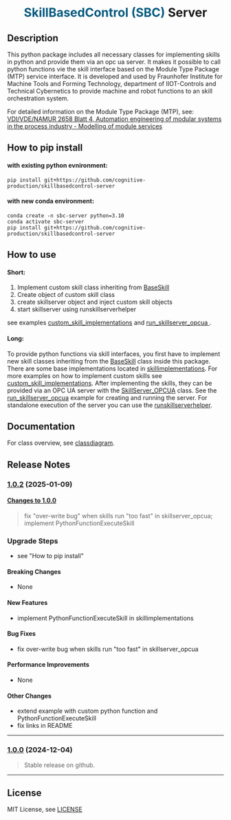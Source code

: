 <h1 style="text-align:center;">
<span style="color:#005B7F;">SkillBasedControl (SBC)</span> Server
</h1>

## Description
This python package includes all necessary classes for implementing skills in python and provide them via an opc ua server. It makes it possible to call python functions vie the skill interface based on the Module Type Package (MTP) service interface. It is developed and used by Fraunhofer Institute for Machine Tools and Forming Technology, department of IIOT-Controls and Technical Cybernetics to provide machine and robot functions to an skill orchestration system.

For detailed information on the Module Type Package (MTP), see:  
[VDI/VDE/NAMUR 2658 Blatt 4, Automation engineering of modular systems in the process industry - Modelling of module services](https://www.vdi.de/en/home/vdi-standards/details/vdivdenamur-2658-blatt-4-automation-engineering-of-modular-systems-in-the-process-industry-modelling-of-module-services)

## How to pip install
#### with existing python evnironment:
```
pip install git+https://github.com/cognitive-production/skillbasedcontrol-server
```
#### with new conda environment:
```
conda create -n sbc-server python=3.10
conda activate sbc-server
pip install git+https://github.com/cognitive-production/skillbasedcontrol-server
```

## How to use

#### Short:
1. Implement custom skill class inheriting from [BaseSkill](sbc_server/baseskill.py)
2. Create object of custom skill class
3. create skillserver object and inject custom skill objects
2. start skillserver using runskillserverhelper

see examples [custom_skill_implementations](examples/custom_skill_implementations.py) and [run_skillserver_opcua ](examples/run_skillserver_opcua.py).

#### Long:
To provide python functions via skill interfaces, you first have to implement new skill classes inheriting from the [BaseSkill](sbc_server/baseskill.py) class inside this package.
There are some base implementations located in [skillimplementations](sbc_server/skillimplementations.py). For more examples on how to implement custom skills see [custom_skill_implementations](examples/custom_skill_implementations.py).
After implementing the skills, they can be provided via an OPC UA server with the [SkillServer_OPCUA](sbc_server/skillserver_opcua.py) class. See the [run_skillserver_opcua](examples/run_skillserver_opcua.py) example for creating and running the server. For standalone execution of the server you can use the [runskillserverhelper](sbc_server/runskillserverhelper.py).


## Documentation
For class overview, see [classdiagram](docs/classdiagram.md).  


## Release Notes

### [1.0.2](https://github.com/cognitive-production/skillbasedcontrol-server/releases/tag/1.0.2) (2025-01-09)
#### [Changes to 1.0.0](https://github.com/cognitive-production/skillbasedcontrol-server/compare/1.0.0...1.0.2)
> fix "over-write bug" when skills run "too fast" in skillserver_opcua; implement PythonFunctionExecuteSkill


### Upgrade Steps
* see "How to pip install"

#### Breaking Changes
* None

#### New Features
* implement PythonFunctionExecuteSkill in skillimplementations

#### Bug Fixes
* fix over-write bug when skills run "too fast" in skillserver_opcua

#### Performance Improvements
* None

#### Other Changes
* extend example with custom python function and PythonFunctionExecuteSkill
* fix links in README
---
### [1.0.0](https://github.com/cognitive-production/skillbasedcontrol-server/releases/tag/1.0.0) (2024-12-04)
> Stable release on github.
---


## License
MIT License, see [LICENSE](LICENSE)